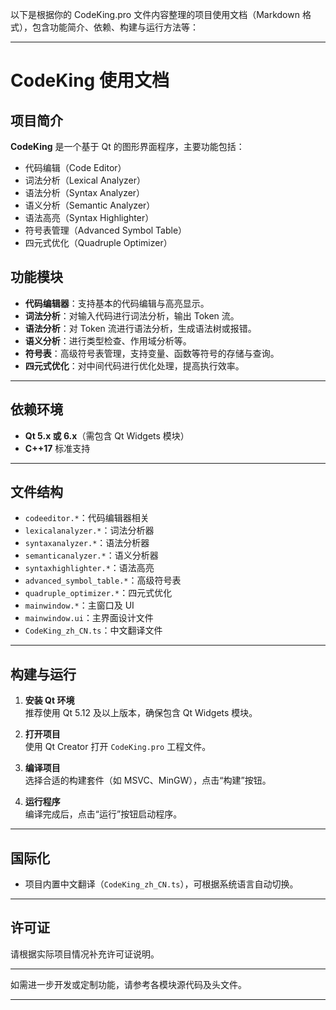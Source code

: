 以下是根据你的 CodeKing.pro 文件内容整理的项目使用文档（Markdown 格式），包含功能简介、依赖、构建与运行方法等：

---

# CodeKing 使用文档

## 项目简介

**CodeKing** 是一个基于 Qt 的图形界面程序，主要功能包括：

- 代码编辑（Code Editor）
- 词法分析（Lexical Analyzer）
- 语法分析（Syntax Analyzer）
- 语义分析（Semantic Analyzer）
- 语法高亮（Syntax Highlighter）
- 符号表管理（Advanced Symbol Table）
- 四元式优化（Quadruple Optimizer）

## 功能模块

- **代码编辑器**：支持基本的代码编辑与高亮显示。
- **词法分析**：对输入代码进行词法分析，输出 Token 流。
- **语法分析**：对 Token 流进行语法分析，生成语法树或报错。
- **语义分析**：进行类型检查、作用域分析等。
- **符号表**：高级符号表管理，支持变量、函数等符号的存储与查询。
- **四元式优化**：对中间代码进行优化处理，提高执行效率。

---

## 依赖环境

- **Qt 5.x 或 6.x**（需包含 Qt Widgets 模块）
- **C++17** 标准支持

---

## 文件结构

- `codeeditor.*`：代码编辑器相关
- `lexicalanalyzer.*`：词法分析器
- `syntaxanalyzer.*`：语法分析器
- `semanticanalyzer.*`：语义分析器
- `syntaxhighlighter.*`：语法高亮
- `advanced_symbol_table.*`：高级符号表
- `quadruple_optimizer.*`：四元式优化
- `mainwindow.*`：主窗口及 UI
- `mainwindow.ui`：主界面设计文件
- `CodeKing_zh_CN.ts`：中文翻译文件

---

## 构建与运行

1. **安装 Qt 环境**  
   推荐使用 Qt 5.12 及以上版本，确保包含 Qt Widgets 模块。

2. **打开项目**  
   使用 Qt Creator 打开 `CodeKing.pro` 工程文件。

3. **编译项目**  
   选择合适的构建套件（如 MSVC、MinGW），点击“构建”按钮。

4. **运行程序**  
   编译完成后，点击“运行”按钮启动程序。

---

## 国际化

- 项目内置中文翻译（`CodeKing_zh_CN.ts`），可根据系统语言自动切换。

---

## 许可证

请根据实际项目情况补充许可证说明。

---

如需进一步开发或定制功能，请参考各模块源代码及头文件。

---
